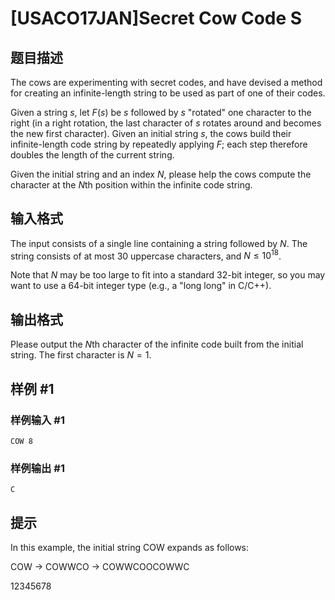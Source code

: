 # [USACO17JAN]Secret Cow Code S

## 题目描述

The cows are experimenting with secret codes, and have devised a method for creating an infinite-length string to be used as part of one of their codes.

Given a string $s$, let $F(s)$ be $s$ followed by $s$ "rotated" one character to the right (in a right rotation, the last character of $s$ rotates around and becomes the new first character). Given an initial string $s$, the cows build their infinite-length code string by repeatedly applying $F$; each step therefore doubles the length of the current string.


Given the initial string and an index $N$, please help the cows compute the character at the $N$th position within the infinite code string.



## 输入格式

The input consists of a single line containing a string followed by $N$. The string consists of at most 30 uppercase characters, and $N \leq 10^{18}$.

Note that $N$ may be too large to fit into a standard 32-bit integer, so you may want to use a 64-bit integer type (e.g., a "long long" in C/C++).



## 输出格式

Please output the $N$th character of the infinite code built from the initial string. The first character is $N=1$.




## 样例 #1

### 样例输入 #1
```
COW 8
```

### 样例输出 #1

```
C
```

## 提示

In this example, the initial string COW expands as follows:


COW -> COWWCO -> COWWCOOCOWWC

12345678



